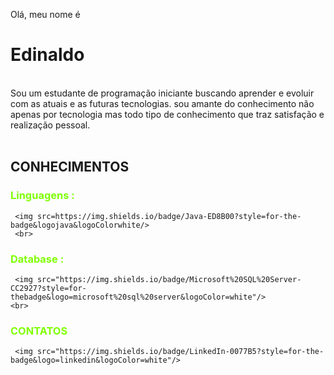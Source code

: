   Olá, meu nome é<h1>Edinaldo</h1>
    <br>
    Sou um estudante de programação iniciante buscando aprender e evoluir com as atuais e as futuras tecnologias.
    sou amante do conhecimento não apenas por tecnologia mas todo tipo de conhecimento que traz satisfação e realização pessoal.
    <br>
    <br>
    <h2>CONHECIMENTOS</h2>
    <h3 style="color: chartreuse;">Linguagens :</h3>
    
    
     <img src=https://img.shields.io/badge/Java-ED8B00?style=for-the-badge&logojava&logoColorwhite/>
     <br>
   <h3 style="color: chartreuse;">Database :</h3>
    
     <img src="https://img.shields.io/badge/Microsoft%20SQL%20Server-CC2927?style=for-thebadge&logo=microsoft%20sql%20server&logoColor=white"/>
    <br>
   <h3 style="color: chartreuse;">CONTATOS</h3>
   
     <img src="https://img.shields.io/badge/LinkedIn-0077B5?style=for-the-badge&logo=linkedin&logoColor=white"/>
   
  
 


